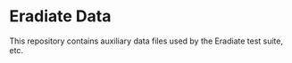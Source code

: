 # Eradiate Data

This repository contains auxiliary data files used by the Eradiate test suite, etc.
